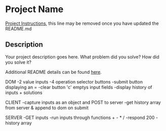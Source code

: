 # Project Name

[Project Instructions](./INSTRUCTIONS.md), this line may be removed once you have updated the README.md

## Description

Your project description goes here. What problem did you solve? How did you solve it?

Additional README details can be found [here](https://github.com/PrimeAcademy/readme-template/blob/master/README.md).


DOM
-2 value inputs
-4 operation selector buttons
-submit button displaying an =
-clear button 'c' emptys input fields
-display history of inputs + solutions

CLIENT
-capture inputs as an object and POST to server
-get history array from server & append to dom on submit


SERVER
-GET inputs
-run inputs through functions + - * /
-respond 200
-history array